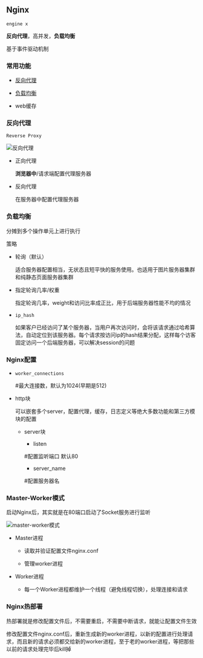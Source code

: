 ## Nginx

```engine x```

**反向代理**，高并发，**负载均衡**

基于事件驱动机制


### 常用功能

* [反向代理](#反向代理)

* [负载均衡](#负载均衡)

* web缓存

### 反向代理

```Reverse Proxy```

![反向代理](https://img-blog.csdnimg.cn/619d428416b44f538d3da146bd5c52fc.png?x-oss-process=image/watermark,type_d3F5LXplbmhlaQ,shadow_50,text_Q1NETiBA5Lya6aOe55qE54yr5LiN5ZCD6bG8,size_20,color_FFFFFF,t_70,g_se,x_16)

* 正向代理

    **浏览器中**/请求端配置代理服务器

* 反向代理

    在服务器中配置代理服务器

### 负载均衡

分摊到多个操作单元上进行执行


策略

* 轮询（默认）

    适合服务器配置相当，无状态且短平快的服务使用。也适用于图片服务器集群和纯静态页面服务器集群

* 指定轮询几率/权重

    指定轮询几率，weight和访问比率成正比，用于后端服务器性能不均的情况

* ```ip_hash```

    如果客户已经访问了某个服务器，当用户再次访问时，会将该请求通过哈希算法，自动定位到该服务器。每个请求按访问ip的hash结果分配，这样每个访客固定访问一个后端服务器，可以解决session的问题


### Nginx配置

* ```worker_connections```  

    #最大连接数，默认为1024(早期是512)

* http块

    可以嵌套多个server，配置代理，缓存，日志定义等绝大多数功能和第三方模块的配置

    * server块

        * listen
            
        #配置监听端口 默认80
        
        * server_name    
        
        #配置服务器名


### Master-Worker模式

启动Nginx后，其实就是在80端口启动了Socket服务进行监听

![master-worker模式](https://pic4.zhimg.com/80/v2-b24eb2b29b48f59883232a58392ddae3_720w.webp)


* Master进程

    * 读取并验证配置文件nginx.conf
    
    * 管理worker进程

* Worker进程

    * 每一个Worker进程都维护一个线程（避免线程切换），处理连接和请求



### Nginx热部署

热部署就是修改配置文件后，不需要重启，不需要中断请求，就能让配置文件生效

修改配置文件nginx.conf后，重新生成新的worker进程，以新的配置进行处理请求，而且新的请求必须都交给新的worker进程，至于老的worker进程，等把那些以前的请求处理完毕后kill掉



<!-- https://www.runoob.com/w3cnote/nginx-setup-intro.html -->


